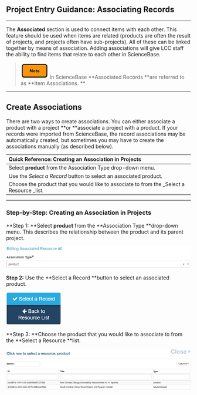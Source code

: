 ## Project Entry Guidance: Associating Records

---

The **Associated** section is used to connect items with each other. This feature should be used when items are related \(products are often the result of projects, and projects often have sub-projects\). All of these can be linked together by means of association. Adding associations will give LCC staff the ability to find items that relate to each other in ScienceBase.

> ![](/assets/note_small.png)  In ScienceBase **Associated Records **are referred to as **Item Associations. **

---

## Create Associations

There are two ways to create associations. You can either associate a product with a project **or **associate a project with a product. If your records were imported from ScienceBase, the record associations may be automatically created, but sometimes you may have to create the associations manually \(as described below\).

| Quick Reference: Creating an Association in Projects |
| :--- |
| Select **product** from the Association Type drop-down menu. |
| Use the _Select a Record_ button to select an associated product. |
| Choose the product that you would like to associate to from the \_Select a Resource \_list. |

---

### Step-by-Step: Creating an Association in Projects

**Step 1: **Select **product** from the **Association Type **drop-down menu. This describes the relationship between the product and its parent project.

![](/assets/product_association_lcc.png)

**Step 2:** Use the **Select a Record **button to select an associated product.

![](/assets/select_a_record_button.png)

**Step 3: **Choose the product that you would like to associate to from the **Select a Resource **list.

![](/assets/select_a_resource_product_window.png)


